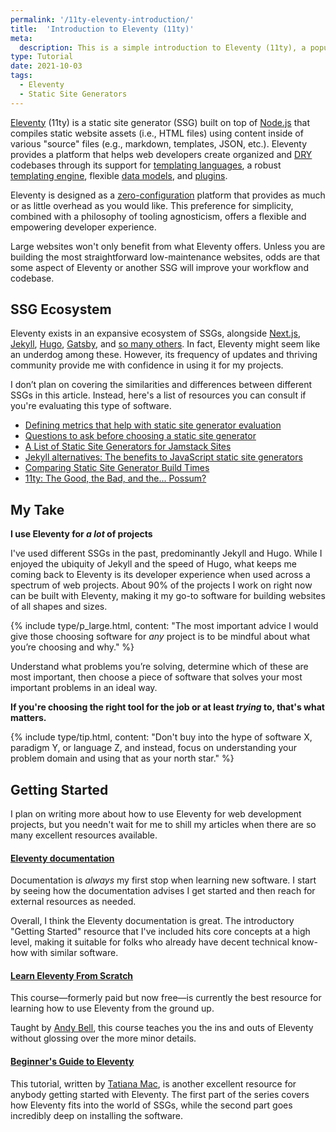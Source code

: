 ```yaml
---
permalink: '/11ty-eleventy-introduction/'
title:  'Introduction to Eleventy (11ty)'
meta: 
  description: This is a simple introduction to Eleventy (11ty), a popular static site generator.
type: Tutorial
date: 2021-10-03
tags:
  - Eleventy
  - Static Site Generators
---
```


[Eleventy](https://www.11ty.dev/) (11ty) is a static site generator (SSG) built on top of [Node.js](https://nodejs.org/en/) that compiles static website assets (i.e., HTML files) using content inside of various "source" files (e.g., markdown, templates, JSON, etc.). Eleventy provides a platform that helps web developers create organized and [DRY](https://en.wikipedia.org/wiki/Don't_repeat_yourself) codebases through its support for [templating languages](https://www.11ty.dev/docs/languages/), a robust [templating engine](https://www.11ty.dev/docs/templates/), flexible [data models](https://www.11ty.dev/docs/data/), and [plugins](https://www.11ty.dev/docs/plugins/).  

Eleventy is designed as a [zero-configuration](https://www.11ty.dev/docs/glossary/#zero-config) platform that provides as much or as little overhead as you would like. This preference for simplicity, combined with a philosophy of tooling agnosticism, offers a flexible and empowering developer experience.

Large websites won't only benefit from what Eleventy offers. Unless you are building the most straightforward low-maintenance websites, odds are that some aspect of Eleventy or another SSG will improve your workflow and codebase.

## SSG Ecosystem

Eleventy exists in an expansive ecosystem of SSGs, alongside [Next.js](https://nextjs.org/), [Jekyll](https://jekyllrb.com/), [Hugo](https://gohugo.io/), [Gatsby](https://www.gatsbyjs.org/), and [so many others](https://jamstack.org/generators/). In fact, Eleventy might seem like an underdog among these. However, its frequency of updates and thriving community provide me with confidence in using it for my projects.  

I don’t plan on covering the similarities and differences between different SSGs in this article. Instead, here's a list of resources you can consult if you're evaluating this type of software.

- [Defining metrics that help with static site generator evaluation](/evaluating-static-site-generators)
- [Questions to ask before choosing a static site generator](https://www.ample.co/blog/questions-to-ask-before-choosing-a-static-site-generator)
- [A List of Static Site Generators for Jamstack Sites](https://jamstack.org/generators/)
- [Jekyll alternatives: The benefits to JavaScript static site generators](https://www.takeshape.io/articles/jekyll-alternatives-the-benefits-to-javascript-static-site-generators/)
- [Comparing Static Site Generator Build Times](https://css-tricks.com/comparing-static-site-generator-build-times/)
- [11ty: The Good, the Bad, and the... Possum?](https://www.aleksandrhovhannisyan.com/blog/eleventy-the-good-the-bad-and-the-possum/)

## My Take  

**I use Eleventy for _a lot_ of projects**  

I've used different SSGs in the past, predominantly Jekyll and Hugo. While I enjoyed the ubiquity of Jekyll and the speed of Hugo, what keeps me coming back to Eleventy is its developer experience when used across a spectrum of web projects. About 90% of the projects I work on right now can be built with Eleventy, making it my go-to software for building websites of all shapes and sizes.  

{% include type/p_large.html, content: "The most important advice I would give those choosing software for <em>any</em> project is to be mindful about what you’re choosing and why." %}

Understand what problems you’re solving, determine which of these are most important, then choose a piece of software that solves your most important problems in an ideal way. 

**If you're choosing the right tool for the job or at least _trying_ to, that's what matters.**

{% include type/tip.html, content: "Don't buy into the hype of software X, paradigm Y, or language Z, and instead, focus on understanding your problem domain and using that as your north star." %}

## Getting Started

I plan on writing more about how to use Eleventy for web development projects, but you needn't wait for me to shill my articles when there are so many excellent resources available.

#### [Eleventy documentation](https://www.11ty.dev/docs/getting-started/)

Documentation is _always_ my first stop when learning new software. I start by seeing how the documentation advises I get started and then reach for external resources as needed.

Overall, I think the Eleventy documentation is great. The introductory "Getting Started" resource that I've included hits core concepts at a high level, making it suitable for folks who already have decent technical know-how with similar software. 

#### [Learn Eleventy From Scratch](https://piccalil.li/course/learn-eleventy-from-scratch/)

This course—formerly paid but now free—is currently the best resource for learning how to use Eleventy from the ground up.

Taught by [Andy Bell](https://twitter.com/piccalilli_), this course teaches you the ins and outs of Eleventy without glossing over the more minor details.

#### [Beginner's Guide to Eleventy](https://www.tatianamac.com/posts/beginner-eleventy-tutorial-parti/)

This tutorial, written by [Tatiana Mac](https://twitter.com/TatianaTMac), is another excellent resource for anybody getting started with Eleventy. The first part of the series covers how Eleventy fits into the world of SSGs, while the second part goes incredibly deep on installing the software.
